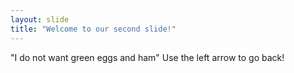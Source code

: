 ```yaml
---
layout: slide
title: "Welcome to our second slide!"
---
```

"I do not want green eggs and ham"
Use the left arrow to go back!
